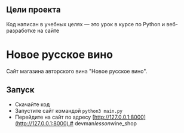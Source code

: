 ## Цели проекта

Код написан в учебных целях — это урок в курсе по Python и веб-разработке на сайте

# Новое русское вино

Сайт магазина авторского вина "Новое русское вино".

## Запуск

- Скачайте код
- Запустите сайт командой `python3 main.py`
- Перейдите на сайт по адресу [http://127.0.0.1:8000](http://127.0.0.1:8000).#   d e v m a n _ l e s s o n _ w i n e _ s h o p  
 